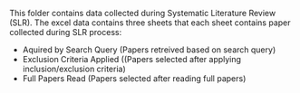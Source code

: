 This folder contains data collected during Systematic Literature Review (SLR).
The excel data contains three sheets that each sheet contains paper collected during SLR process:
- Aquired by Search Query (Papers retreived based on search query)
- Exclusion Criteria Applied ((Papers selected after applying inclusion/exclusion criteria) 
- Full Papers Read (Papers selected after reading full papers)
